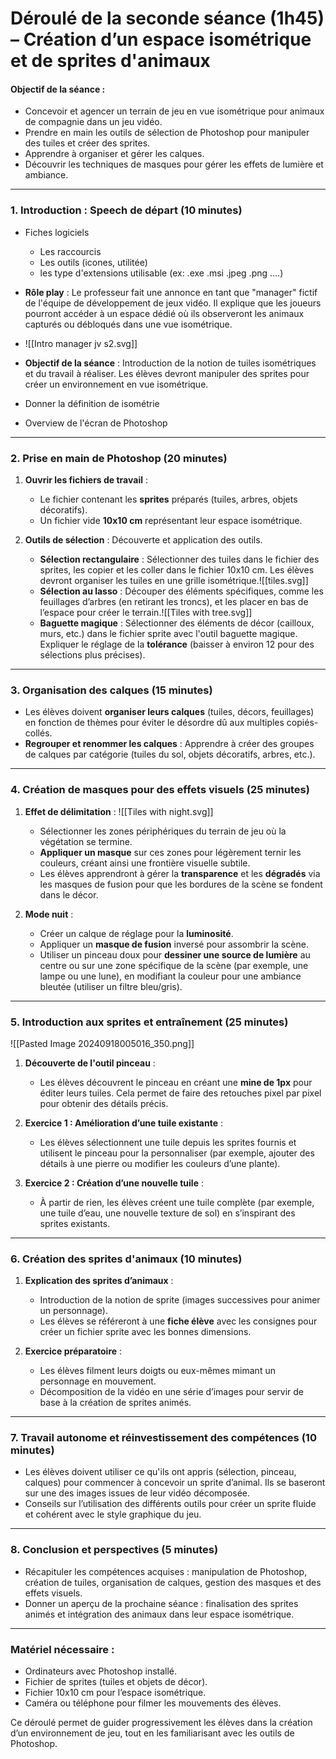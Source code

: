 # Déroulé de la seconde séance (1h45) – Création d’un espace isométrique et de sprites d'animaux

#### Objectif de la séance :

- Concevoir et agencer un terrain de jeu en vue isométrique pour animaux de compagnie dans un jeu vidéo.
- Prendre en main les outils de sélection de Photoshop pour manipuler des tuiles et créer des sprites.
- Apprendre à organiser et gérer les calques.
- Découvrir les techniques de masques pour gérer les effets de lumière et ambiance.

---

### **1. Introduction : Speech de départ (10 minutes)**

- Fiches logiciels 
	- Les raccourcis
	- Les outils (icones, utilitée)
	- les type d'extensions utilisable (ex: .exe .msi .jpeg .png ....)

- **Rôle play** : Le professeur fait une annonce en tant que "manager" fictif de l'équipe de développement de jeux vidéo. Il explique que les joueurs pourront accéder à un espace dédié où ils observeront les animaux capturés ou débloqués dans une vue isométrique.
- ![[Intro manager jv s2.svg]]
- **Objectif de la séance** : Introduction de la notion de tuiles isométriques et du travail à réaliser. Les élèves devront manipuler des sprites pour créer un environnement en vue isométrique.
- Donner la définition de isométrie 
- Overview de l'écran de Photoshop
---

### **2. Prise en main de Photoshop (20 minutes)**

1. **Ouvrir les fichiers de travail** :
    
    - Le fichier contenant les **sprites** préparés (tuiles, arbres, objets décoratifs).
    - Un fichier vide **10x10 cm** représentant leur espace isométrique.
2. **Outils de sélection** : Découverte et application des outils.
    
    - **Sélection rectangulaire** : Sélectionner des tuiles dans le fichier des sprites, les copier et les coller dans le fichier 10x10 cm. Les élèves devront organiser les tuiles en une grille isométrique.![[tiles.svg]]
    - **Sélection au lasso** : Découper des éléments spécifiques, comme les feuillages d’arbres (en retirant les troncs), et les placer en bas de l’espace pour créer le terrain.![[Tiles with tree.svg]]
    - **Baguette magique** : Sélectionner des éléments de décor (cailloux, murs, etc.) dans le fichier sprite avec l'outil baguette magique. Expliquer le réglage de la **tolérance** (baisser à environ 12 pour des sélections plus précises).

---

### **3. Organisation des calques (15 minutes)**

- Les élèves doivent **organiser leurs calques** (tuiles, décors, feuillages) en fonction de thèmes pour éviter le désordre dû aux multiples copiés-collés.
- **Regrouper et renommer les calques** : Apprendre à créer des groupes de calques par catégorie (tuiles du sol, objets décoratifs, arbres, etc.).

---

### **4. Création de masques pour des effets visuels (25 minutes)**

1. **Effet de délimitation** :
    ![[Tiles with night.svg]]
    - Sélectionner les zones périphériques du terrain de jeu où la végétation se termine.
    - **Appliquer un masque** sur ces zones pour légèrement ternir les couleurs, créant ainsi une frontière visuelle subtile.
    - Les élèves apprendront à gérer la **transparence** et les **dégradés** via les masques de fusion pour que les bordures de la scène se fondent dans le décor.
2. **Mode nuit** :
    
    - Créer un calque de réglage pour la **luminosité**.
    - Appliquer un **masque de fusion** inversé pour assombrir la scène.
    - Utiliser un pinceau doux pour **dessiner une source de lumière** au centre ou sur une zone spécifique de la scène (par exemple, une lampe ou une lune), en modifiant la couleur pour une ambiance bleutée (utiliser un filtre bleu/gris).

---

### **5. Introduction aux sprites et entraînement (25 minutes)**


![[Pasted Image 20240918005016_350.png]]
1. **Découverte de l'outil pinceau** :
    
    - Les élèves découvrent le pinceau en créant une **mine de 1px** pour éditer leurs tuiles. Cela permet de faire des retouches pixel par pixel pour obtenir des détails précis.
2. **Exercice 1 : Amélioration d’une tuile existante** :
    
    - Les élèves sélectionnent une tuile depuis les sprites fournis et utilisent le pinceau pour la personnaliser (par exemple, ajouter des détails à une pierre ou modifier les couleurs d’une plante).
3. **Exercice 2 : Création d’une nouvelle tuile** :
    
    - À partir de rien, les élèves créent une tuile complète (par exemple, une tuile d’eau, une nouvelle texture de sol) en s’inspirant des sprites existants.

---

### **6. Création des sprites d'animaux (10 minutes)**

1. **Explication des sprites d’animaux** :
    
    - Introduction de la notion de sprite (images successives pour animer un personnage).
    - Les élèves se référeront à une **fiche élève** avec les consignes pour créer un fichier sprite avec les bonnes dimensions.
2. **Exercice préparatoire** :
    
    - Les élèves filment leurs doigts ou eux-mêmes mimant un personnage en mouvement.
    - Décomposition de la vidéo en une série d’images pour servir de base à la création de sprites animés.

---

### **7. Travail autonome et réinvestissement des compétences (10 minutes)**

- Les élèves doivent utiliser ce qu'ils ont appris (sélection, pinceau, calques) pour commencer à concevoir un sprite d’animal. Ils se baseront sur une des images issues de leur vidéo décomposée.
- Conseils sur l’utilisation des différents outils pour créer un sprite fluide et cohérent avec le style graphique du jeu.

---

### **8. Conclusion et perspectives (5 minutes)**

- Récapituler les compétences acquises : manipulation de Photoshop, création de tuiles, organisation de calques, gestion des masques et des effets visuels.
- Donner un aperçu de la prochaine séance : finalisation des sprites animés et intégration des animaux dans leur espace isométrique.

---

### **Matériel nécessaire** :

- Ordinateurs avec Photoshop installé.
- Fichier de sprites (tuiles et objets de décor).
- Fichier 10x10 cm pour l’espace isométrique.
- Caméra ou téléphone pour filmer les mouvements des élèves.

Ce déroulé permet de guider progressivement les élèves dans la création d’un environnement de jeu, tout en les familiarisant avec les outils de Photoshop.
